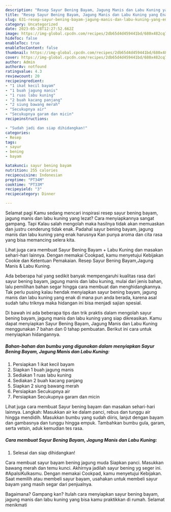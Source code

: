 ```yaml
---
description: "Resep Sayur Bening Bayam, Jagung Manis dan Labu Kuning yang Enak Banget"
title: "Resep Sayur Bening Bayam, Jagung Manis dan Labu Kuning yang Enak Banget"
slug: 631-resep-sayur-bening-bayam-jagung-manis-dan-labu-kuning-yang-enak-banget
category: Uncategorized
date: 2023-05-28T12:27:52.662Z
image: https://img-global.cpcdn.com/recipes/2db65d4d459441bd/680x482cq70/sayur-bening-bayam-jagung-manis-dan-labu-kuning-foto-resep-utama.jpg
hideToc: false
enableToc: true
enableTocContent: false
thumbnail: https://img-global.cpcdn.com/recipes/2db65d4d459441bd/680x482cq70/sayur-bening-bayam-jagung-manis-dan-labu-kuning-foto-resep-utama.jpg
cover: https://img-global.cpcdn.com/recipes/2db65d4d459441bd/680x482cq70/sayur-bening-bayam-jagung-manis-dan-labu-kuning-foto-resep-utama.jpg
author: Admin
authorAv: notfound
ratingvalue: 4.3
reviewcount: 20
recipeingredient:
- "1 ikat kecil bayam"
- "1 buah jagung manis"
- "1 ruas labu kuning"
- "2 buah kacang panjang"
- "2 siung bawang merah"
- "Secukupnya air"
- "Secukupnya garam dan micin"
recipeinstructions:

- "Sudah jadi dan siap dihidangkan!"
categories:
- Resep
tags:
- sayur
- bening
- bayam

katakunci: sayur bening bayam 
nutrition: 255 calories
recipecuisine: Indonesian
preptime: "PT34M"
cooktime: "PT33M"
recipeyield: "3"
recipecategory: Dinner

---
```



Selamat pagi Kamu sedang mencari inspirasi resep sayur bening bayam, jagung manis dan labu kuning yang lezat? Cara menyiapkannya sangat gampang. Tapi Kalau salah mengolah maka hasilnya tidak akan memuaskan dan justru cenderung tidak enak. Padahal sayur bening bayam, jagung manis dan labu kuning yang enak harusnya Kan punya aroma dan cita rasa yang bisa memancing selera kita.


Lihat juga cara membuat Sayur Bening Bayam + Labu Kuning dan masakan sehari-hari lainnya. Dengan memakai Cookpad, kamu menyetujui Kebijakan Cookie dan Ketentuan Pemakaian. Resep Sayur Bening Bayam,Jagung Manis &amp; Labu Kuning.

Ada beberapa hal yang sedikit banyak mempengaruhi kualitas rasa dari sayur bening bayam, jagung manis dan labu kuning, mulai dari jenis bahan, lalu pemilihan bahan segar hingga cara membuat dan menghidangkannya. Tak perlu pusing kalau hendak menyiapkan sayur bening bayam, jagung manis dan labu kuning yang enak di mana pun anda berada, karena asal sudah tahu triknya maka hidangan ini bisa menjadi sajian spesial.


Di bawah ini ada beberapa tips dan trik praktis dalam mengolah sayur bening bayam, jagung manis dan labu kuning yang siap dikreasikan. Kamu dapat menyiapkan Sayur Bening Bayam, Jagung Manis dan Labu Kuning menggunakan 7 bahan dan 0 tahap pembuatan. Berikut ini cara untuk menyiapkan hidangannya.

<!--inarticleads1-->

##### Bahan-bahan dan bumbu yang digunakan dalam menyiapkan Sayur Bening Bayam, Jagung Manis dan Labu Kuning:

1. Persiapkan 1 ikat kecil bayam
1. Siapkan 1 buah jagung manis
1. Sediakan 1 ruas labu kuning
1. Sediakan 2 buah kacang panjang
1. Siapkan 2 siung bawang merah
1. Persiapkan Secukupnya air
1. Persiapkan Secukupnya garam dan micin


Lihat juga cara membuat Sayur bening bayam dan masakan sehari-hari lainnya. Langkah: Masukkan air ke dalam panci, rebus dan tunggu air hingga mendidih. Masukkan bumbu yang sudah diiris, lanjut dengan bayam dan gambasnya dan tunggu hingga empuk. Tambahkan bumbu gula, garam, serta vetsin, aduk kemudian tes rasa. 

<!--inarticleads2-->

##### Cara membuat Sayur Bening Bayam, Jagung Manis dan Labu Kuning:


1. Selesai dan siap dihidangkan!

Cara membuat sayur bayam bening jagung muda Siapkan panci. Masukkan bawang merah dan temu kunci. Akhirnya jadilah sayur bening yg seger ini. #ApaIsiKulkasmu. Dengan memakai Cookpad, kamu menyetujui Kebijakan. Saat memilih atau membeli sayur bayam, usahakan untuk membeli sayur bayam yang masih segar dari penjualnya. 

Bagaimana? Gampang kan? Itulah cara menyiapkan sayur bening bayam, jagung manis dan labu kuning yang bisa kamu praktikkan di rumah. Selamat menikmati
